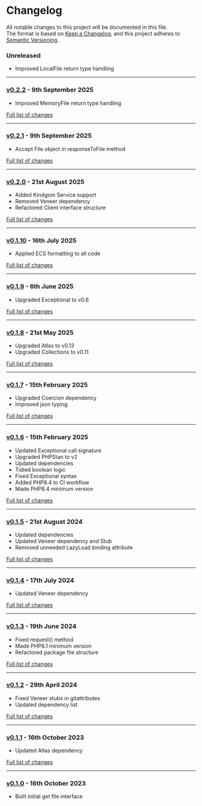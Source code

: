 # Changelog

All notable changes to this project will be documented in this file.<br>
The format is based on [Keep a Changelog](https://keepachangelog.com/en/1.0.0/),
and this project adheres to [Semantic Versioning](https://semver.org/spec/v2.0.0.html).

### Unreleased
- Improved LocalFile return type handling

---

### [v0.2.2](https://github.com/decodelabs/hydro/commits/v0.2.2) - 9th September 2025

- Improved MemoryFile return type handling

[Full list of changes](https://github.com/decodelabs/hydro/compare/v0.2.1...v0.2.2)

---

### [v0.2.1](https://github.com/decodelabs/hydro/commits/v0.2.1) - 9th September 2025

- Accept File object in responseToFile method

[Full list of changes](https://github.com/decodelabs/hydro/compare/v0.2.0...v0.2.1)

---

### [v0.2.0](https://github.com/decodelabs/hydro/commits/v0.2.0) - 21st August 2025

- Added Kindgom Service support
- Removed Veneer dependency
- Refactored Client interface structure

[Full list of changes](https://github.com/decodelabs/hydro/compare/v0.1.10...v0.2.0)

---

### [v0.1.10](https://github.com/decodelabs/hydro/commits/v0.1.10) - 16th July 2025

- Applied ECS formatting to all code

[Full list of changes](https://github.com/decodelabs/hydro/compare/v0.1.9...v0.1.10)

---

### [v0.1.9](https://github.com/decodelabs/hydro/commits/v0.1.9) - 6th June 2025

- Upgraded Exceptional to v0.6

[Full list of changes](https://github.com/decodelabs/hydro/compare/v0.1.8...v0.1.9)

---

### [v0.1.8](https://github.com/decodelabs/hydro/commits/v0.1.8) - 21st May 2025

- Upgraded Atlas to v0.13
- Upgraded Collections to v0.11

[Full list of changes](https://github.com/decodelabs/hydro/compare/v0.1.7...v0.1.8)

---

### [v0.1.7](https://github.com/decodelabs/hydro/commits/v0.1.7) - 15th February 2025

- Upgraded Coercion dependency
- Improved json typing

[Full list of changes](https://github.com/decodelabs/hydro/compare/v0.1.6...v0.1.7)

---

### [v0.1.6](https://github.com/decodelabs/hydro/commits/v0.1.6) - 15th February 2025

- Updated Exceptional call signature
- Upgraded PHPStan to v2
- Updated dependencies
- Tidied boolean logic
- Fixed Exceptional syntax
- Added PHP8.4 to CI workflow
- Made PHP8.4 minimum version

[Full list of changes](https://github.com/decodelabs/hydro/compare/v0.1.5...v0.1.6)

---

### [v0.1.5](https://github.com/decodelabs/hydro/commits/v0.1.5) - 21st August 2024

- Updated dependencies
- Updated Veneer dependency and Stub
- Removed unneeded LazyLoad binding attribute

[Full list of changes](https://github.com/decodelabs/hydro/compare/v0.1.4...v0.1.5)

---

### [v0.1.4](https://github.com/decodelabs/hydro/commits/v0.1.4) - 17th July 2024

- Updated Veneer dependency

[Full list of changes](https://github.com/decodelabs/hydro/compare/v0.1.3...v0.1.4)

---

### [v0.1.3](https://github.com/decodelabs/hydro/commits/v0.1.3) - 19th June 2024

- Fixed request() method
- Made PHP8.1 minimum version
- Refactored package file structure

[Full list of changes](https://github.com/decodelabs/hydro/compare/v0.1.2...v0.1.3)

---

### [v0.1.2](https://github.com/decodelabs/hydro/commits/v0.1.2) - 29th April 2024

- Fixed Veneer stubs in gitattributes
- Updated dependency list

[Full list of changes](https://github.com/decodelabs/hydro/compare/v0.1.1...v0.1.2)

---

### [v0.1.1](https://github.com/decodelabs/hydro/commits/v0.1.1) - 16th October 2023

- Updated Atlas dependency

[Full list of changes](https://github.com/decodelabs/hydro/compare/v0.1.0...v0.1.1)

---

### [v0.1.0](https://github.com/decodelabs/hydro/commits/v0.1.0) - 16th October 2023

- Built initial get file interface
